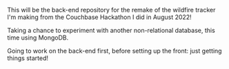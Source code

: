This will be the back-end repository for the remake of the wildfire tracker I'm making from the Couchbase Hackathon I did in August 2022!

Taking a chance to experiment with another non-relational database, this time using MongoDB.

Going to work on the back-end first, before setting up the front: just getting things started!
